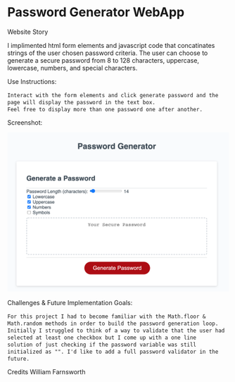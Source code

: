 # Password Generator WebApp

Website Story

  I implimented html form elements and javascript code that concatinates strings of the user chosen password criteria. The user can choose to generate a secure password from 8 to 128 characters, uppercase, lowercase, numbers, and special characters. 

Use Instructions:

    Interact with the form elements and click generate password and the page will display the password in the text box. 
    Feel free to display more than one password one after another.

Screenshot:

![image](assets/passwordGenerator.png?raw=true "passwordGenerator")

Challenges & Future Implementation Goals:

    For this project I had to become familiar with the Math.floor & Math.random methods in order to build the password generation loop.
    Initially I struggled to think of a way to validate that the user had selected at least one checkbox but I come up with a one line 
    solution of just checking if the password variable was still initialized as "". I'd like to add a full password validator in the future.


Credits
William Farnsworth
